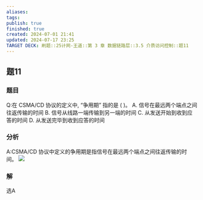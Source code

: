 ```yaml
---
aliases: 
tags: 
publish: true
finished: true
created: 2024-07-01 21:41
updated: 2024-07-17 23:25
TARGET DECK: 刷题::25计网-王道::第 3 章 数据链路层::3.5 介质访问控制::题11
---
```


## 题11
### 题目
Q:在 CSMA/CD 协议的定义中, “争用期” 指的是 ( )。
A. 信号在最远两个端点之间往返传输的时间
B. 信号从线路一端传输到另一端的时间
C. 从发送开始到收到应答的时间
D. 从发送完毕到收到应答的时间
### 分析
A:CSMA/CD 协议中定义的争用期是指信号在最远两个端点之间往返传输的时间。
![](https://img.hwenyi.live/202407172321136.webp)
### 解
选A
<!--ID: 1721236961392-->
